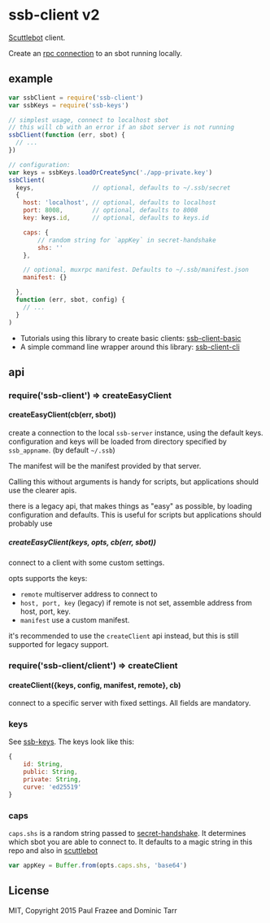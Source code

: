 # ssb-client v2

[Scuttlebot](https://github.com/ssbc/scuttlebot) client.

Create an [rpc connection](https://ssbc.github.io/scuttlebutt-protocol-guide/#rpc-protocol) to an sbot running locally.

## example

```js
var ssbClient = require('ssb-client')
var ssbKeys = require('ssb-keys')

// simplest usage, connect to localhost sbot
// this will cb with an error if an sbot server is not running
ssbClient(function (err, sbot) {
  // ...
})

// configuration:
var keys = ssbKeys.loadOrCreateSync('./app-private.key')
ssbClient(
  keys,                // optional, defaults to ~/.ssb/secret
  {
    host: 'localhost', // optional, defaults to localhost
    port: 8008,        // optional, defaults to 8008
    key: keys.id,      // optional, defaults to keys.id

    caps: {
        // random string for `appKey` in secret-handshake
        shs: ''
    },

    // optional, muxrpc manifest. Defaults to ~/.ssb/manifest.json
    manifest: {}       

  },
  function (err, sbot, config) {
    // ...
  }
)
```

* Tutorials using this library to create basic clients: [ssb-client-basic](https://github.com/mixmix/ssb-client-basic)
* A simple command line wrapper around this library: [ssb-client-cli](https://github.com/qypea/ssb-client-cli)

## api

### require('ssb-client') => createEasyClient

#### createEasyClient(cb(err, sbot))

create a connection to the local `ssb-server` instance, using the default keys.
configuration and keys will be loaded from directory specified by `ssb_appname`.
(by default `~/.ssb`)

The manifest will be the manifest provided by that server.

Calling this without arguments is handy for scripts, but applications
should use the clearer apis.

there is a legacy api, that makes things as "easy" as possible,
by loading configuration and defaults. This is useful for scripts
but applications should probably use

##### createEasyClient(keys, opts, cb(err, sbot))

connect to a client with some custom settings.

opts supports the keys:

* `remote` multiserver address to connect to
* `host, port, key` (legacy) if remote is not set, assemble address from host, port, key.
* `manifest` use a custom manifest.

it's recommended to use the `createClient` api instead, but this is still supported
for legacy support.

### require('ssb-client/client') => createClient

#### createClient({keys, config, manifest, remote}, cb)

connect to a specific server with fixed settings. All fields are mandatory.



### keys
See [ssb-keys](https://github.com/ssbc/ssb-keys). The keys look like this:
```js
{
    id: String,
    public: String,
    private: String,
    curve: 'ed25519'
}
```

### caps
`caps.shs` is a random string passed to [secret-handshake](https://github.com/auditdrivencrypto/secret-handshake#example). It determines which sbot you are able to connect to. It defaults to a magic string in this repo and also in [scuttlebot](https://github.com/ssbc/scuttlebot/blob/master/lib/ssb-cap.js)

```js
var appKey = Buffer.from(opts.caps.shs, 'base64')
```


## License

MIT, Copyright 2015 Paul Frazee and Dominic Tarr
